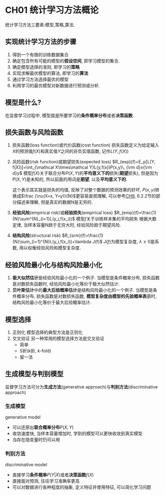 # CH01 统计学习方法概论

统计学习方法三要素:模型,策略,算法.

## 实现统计学习方法的步骤
1. 得到一个有限的训练数据集合
1. 确定包含所有可能的模型的**假设空间**, 即学习模型的集合.
1. 确定模型选择的准则, 即学习的**策略**
1. 实现求解最优模型的算法, 即学习的**算法**
1. 通过学习方法选择最优的模型
1. 利用学习的最优模型对新数据进行预测或分析.

## 模型是什么?
在监督学习过程中, 模型就是所要学习的**条件概率分布**或者**决策函数**.

## 损失函数与风险函数

1. 损失函数(loss function)或代价函数(cost function)
   损失函数定义为给定输入$X$的预测值$f(X)$和真实值$Y$之间的非负实值函数, 记作$L(Y,f(X))$

1. 风险函数(risk function)或期望损失(expected loss)
   $R_{exp}(f)=E_p[L(Y, f(X))]=\int_{\mathcal X\times\mathcal Y}L(y,f(x))P(x,y)\, {\rm d}x{\rm d}y$
   模型$f(X)$关于联合分布$P(X,Y)$的**平均意义下的**损失(**期望**损失), 但是因为$P(X,Y)$是未知的, 所以前面的用词是**期望**, 以及**平均意义下的**.

   这个表示其实就是损失的均值, 反映了对整个数据的预测效果的好坏, $P(x,y)$转换成$\frac {\nu(X=x, Y=y)}{N}$更容易直观理解, 可以参考[CH9](../CH9/README.md), 6.2.2节的部分描述来理解, 但是真实的数据N是无穷的.

1. **经验风险**(empirical risk)或**经验损失**(empirical loss)
   $R_{emp}(f)=\frac{1}{N}\sum^{N}_{i=1}L(y_i,f(x_i))$
   模型$f$关于训练样本集的平均损失
   根据大数定律, 当样本容量N趋于无穷大时, 经验风险趋于期望风险.

1. **结构风险**(structural risk)
   $R_{srm}(f)=\frac{1}{N}\sum_{i=1}^{N}L(y_i,f(x_i))+\lambda J(f)$
   $J(f)$为模型复杂度, $\lambda \geqslant 0$是系数, 用以权衡经验风险和模型复杂度.

## 经验风险最小化与结构风险最小化

 

1. **极大似然估计**是经验风险最小化的一个例子.
   当模型是条件概率分布, 损失函数是对数损失函数时, 经验风险最小化等价于极大似然估计.
1. **贝叶斯估计**中的**最大后验概率估计**是结构风险最小化的一个例子.
   当模型是条件概率分布, 损失函数是对数损失函数, **模型复杂度由模型的先验概率表示**时, 结构风险最小化等价于最大后验概率估计.

## 模型选择

1. 正则化
   模型选择的典型方法是正则化
1. 交叉验证
   另一种常用的模型选择方法是交叉验证
   - 简单
   - S折(k折, k-fold)
   - 留一法



## 生成模型与判别模型

监督学习方法可分为**生成方法**(generative approach)与**判别方法**(discriminative approach)

### 生成模型

generative model

- 可以还原出**联合概率分布**$P(X,Y)$
- 收敛速度快, 当样本容量增加时, 学到的模型可以更快收敛到真实模型
- 当存在隐变量时仍可以用

### 判别方法

discriminative model

- 直接学习**条件概率**$P(Y|X)$或者**决策函数**$f(X)$
- 直接面对预测, 往往学习准确率更高
- 可以对数据进行各种程度的抽象,  定义特征并使用特征, 可以简化学习问题

